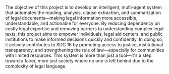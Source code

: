 The objective of this project is to develop an intelligent, multi-agent system that automates the reading, analysis, clause extraction, and summarization of legal documents—making legal information more accessible, understandable, and actionable for everyone. By reducing dependency on costly legal expertise and removing barriers to understanding complex legal texts, this project aims to empower individuals, legal aid centers, and public institutions to make informed decisions quickly and confidently. In doing so, it actively contributes to SDG 16 by promoting access to justice, institutional transparency, and strengthening the rule of law—especially for communities with limited resources. This system is more than just a tool—it's a step toward a fairer, more just society where no one is left behind due to the complexity of legal language.
